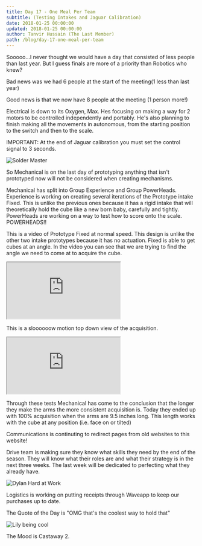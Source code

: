 ```yaml
---
title: Day 17 - One Meal Per Team
subtitle: (Testing Intakes and Jaguar Calibration)
date: 2018-01-25 00:00:00
updated: 2018-01-25 00:00:00
author: Tanvir Hussain (The Last Member)
path: /blog/day-17-one-meal-per-team
---
```


Sooooo...I never thought we would have a day that consisted of less people than last year. But I guess finals are more of a priority than Robotics who knew?

Bad news was we had 6 people at the start of the meeting(1 less than last year)

Good news is that we now have 8 people at the meeting (1 person more!)

Electrical is down to its Oxygen, Max. Hes focusing on making a way for 2 motors to be controlled independently and portably. He's also planning to finish making all the movements in autonomous, from the starting position to the switch and then to the scale.

IMPORTANT: At the end of Jaguar calibration you must set the control signal to 3 seconds.

![Solder Master](/images/20180125/solder-master.jpg)

So Mechanical is on the last day of prototyping anything that isn't prototyped now will not be considered when creating mechanisms.

Mechanical has split into Group Experience and Group PowerHeads. Experience is working on creating several iterations of the Prototype intake Fixed. This is unlike the previous ones because it has a rigid intake that will theoretically hold the cube like a new born baby, carefully and tightly. PowerHeads are working on a way to test how to score onto the scale. POWERHEADS!!

This is a video of Prototype Fixed at normal speed. This design is unlike the other two intake prototypes because it has no actuation. Fixed is able to get cubes at an angle. In the video you can see that we are trying to find the angle we need to come at to acquire the cube.

<div class="videowrapper">
  <iframe
   src="https://www.youtube.com/embed/kNwus384hXs" allowfullscreen></iframe>
</div>

This is a sloooooow motion top down view of the acquisition.

<div class="videowrapper">
  <iframe
   src="https://www.youtube.com/embed/PPD9RE_gZxo" allowfullscreen></iframe>
</div>

Through these tests Mechanical has come to the conclusion that the longer they make the arms the more consistent acquisition is. Today they ended up with 100% acquisition when the arms are 9.5 inches long. This length works with the cube at any position (i.e. face on or tilted)

Communications is continuting to redirect pages from old websites to this website!

Drive team is making sure they know what skills they need by the end of the season. They will know what their roles are and what their strategy is in the next three weeks. The last week will be dedicated to perfecting what they already have.

![Dylan Hard at Work](/images/20180125/dylan-hard-at-work.jpg)

Logistics is working on putting receipts through Waveapp to keep our purchases up to date.

The Quote of the Day is "OMG that's the coolest way to hold that"

![Lily being cool](/images/20180125/lily-being-cool.jpg)

The Mood is Castaway 2.
